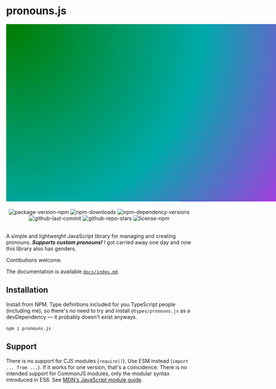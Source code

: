 # pronouns.js

<div align="center">
	<img src="files/pronouns.js_animated_banner.gif" style="max-width:1200px; width:100vw;">
	<br><br>
	<img src="https://img.shields.io/npm/v/pronouns.js" alt="package-version-npm"> <img src="https://img.shields.io/npm/dt/pronouns.js" alt="npm-downloads"> <img src="https://img.shields.io/librariesio/release/npm/pronouns.js" alt="npm-dependency-versions"> <img src="https://img.shields.io/github/last-commit/akpi816218/pronouns.js" alt="github-last-commit">  <img src="https://img.shields.io/github/stars/akpi816218/pronouns.js?style=social" alt="github-repo-stars"> <img src="https://img.shields.io/npm/l/pronouns.js" alt="license-npm">
	<br><br>
</div>

A simple and lightweight JavaScript library for managing and creating pronouns. ***Supports custom pronouns!***
I got carried away one day and now this library also has genders.

Contibutions welcome.

The documentation is available [`docs/index.md`](here).

## Installation

Install from NPM. Type definitions included for you TypeScript people (including me), so there's no need to try and install `@types/pronouns.js` as a devDependency — it probably doesn't exist anyways.

```shell
npm i pronouns.js
```

## Support

There is no support for CJS modules (`require()`). Use ESM instead (`import ... from ...`). If it works for one version, that's a coincidence. There is no intended support for CommonJS modules, only the modular syntax introduced in ES6. See [MDN's JavaScript module guide](https://developer.mozilla.org/en-US/docs/Web/JavaScript/Guide/Modules).
